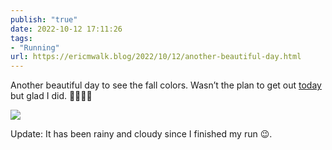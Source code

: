 ```yaml
---
publish: "true"
date: 2022-10-12 17:11:26
tags:
- "Running"
url: https://ericmwalk.blog/2022/10/12/another-beautiful-day.html
---
```

Another beautiful day to see the fall colors. Wasn’t the plan to get out [today](http://www.strava.com/activities/7952574365) but glad I did. 🍂🏃🏻‍♂️

![](https://ericmwalk.blog/uploads/2022/69fa195378.jpg)

Update: It has been rainy and cloudy since I finished my run 😉.
